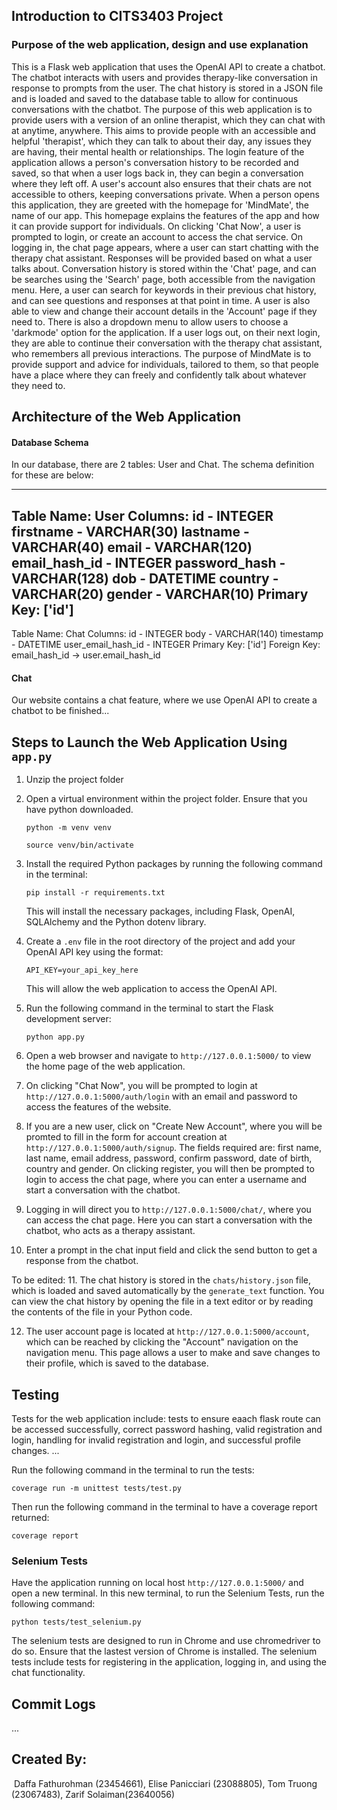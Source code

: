 ## Introduction to CITS3403 Project
### Purpose of the web application, design and use explanation

This is a Flask web application that uses the OpenAI API to create a chatbot. The chatbot interacts with users and provides therapy-like conversation in response to prompts from the user. The chat history is stored in a JSON file and is loaded and saved to the database table to allow for continuous conversations with the chatbot.
The purpose of this web application is to provide users with a version of an online therapist, which they can chat with at anytime, anywhere. This aims to provide people with an accessible and helpful 'therapist', which they can talk to about their day, any issues they are having, their mental health or relationships. The login feature of the application allows a person's conversation history to be recorded and saved, so that when a user logs back in, they can begin a conversation where they left off. A user's account also ensures that their chats are not accessible to others, keeping conversations private.
When a person opens this application, they are greeted with the homepage for 'MindMate', the name of our app. This homepage explains the features of the app and how it can provide support for individuals. On clicking 'Chat Now', a user is prompted to login, or create an account to access the chat service. On logging in, the chat page appears, where a user can start chatting with the therapy chat assistant. Responses will be provided based on what a user talks about. Conversation history is stored within the 'Chat' page, and can be searches using the 'Search' page, both accessible from the navigation menu. Here, a user can search for keywords in their previous chat history, and can see questions and responses at that point in time. A user is also able to view and change their account details in the 'Account' page if they need to. There is also a dropdown menu to allow users to choose a 'darkmode' option for the application. If a user logs out, on their next login, they are able to continue their conversation with the therapy chat assistant, who remembers all previous interactions.
The purpose of MindMate is to provide support and advice for individuals, tailored to them, so that people have a place where they can freely and confidently talk about whatever they need to.

## Architecture of the Web Application
#### Database Schema
In our database, there are 2 tables: User and Chat. The schema definition for these are below:

-----------------------------
Table Name: User
Columns:
        id - INTEGER
        firstname - VARCHAR(30)
        lastname - VARCHAR(40)
        email - VARCHAR(120)
        email_hash_id - INTEGER
        password_hash - VARCHAR(128)
        dob - DATETIME
        country - VARCHAR(20)
        gender - VARCHAR(10)
Primary Key: ['id']
-----------------------------
Table Name: Chat
Columns:
        id - INTEGER
        body - VARCHAR(140)
        timestamp - DATETIME
        user_email_hash_id - INTEGER
Primary Key: ['id']
Foreign Key: email_hash_id -> user.email_hash_id

#### Chat
Our website contains a chat feature, where we use OpenAI API to create a chatbot
to be finished...

## Steps to Launch the Web Application Using `app.py`

1. Unzip the project folder

2. Open a virtual environment within the project folder. Ensure that you have python downloaded.

   ```
   python -m venv venv
   ```

   ```
   source venv/bin/activate
   ```


3. Install the required Python packages by running the following command in the terminal:

   ```
   pip install -r requirements.txt
   ```

   This will install the necessary packages, including Flask, OpenAI, SQLAlchemy and the Python dotenv library.

4. Create a `.env` file in the root directory of the project and add your OpenAI API key using the format:

   ```
   API_KEY=your_api_key_here
   ```

   This will allow the web application to access the OpenAI API.

5. Run the following command in the terminal to start the Flask development server:

   ```
   python app.py
   ```

6. Open a web browser and navigate to `http://127.0.0.1:5000/` to view the home page of the web application.

7. On clicking "Chat Now", you will be prompted to login at `http://127.0.0.1:5000/auth/login` with an email and password to access the features of the website. 

8. If you are a new user, click on "Create New Account", where you will be promted to fill in the form for account creation at `http://127.0.0.1:5000/auth/signup`. The fields required are: first name, last name, email address, password, confirm password, date of birth, country and gender. On clicking register, you will then be prompted to login to access the chat page, where you can enter a username and start a conversation with the chatbot.

9. Logging in will direct you to `http://127.0.0.1:5000/chat/`, where you can access the chat page. Here you can start a conversation with the chatbot, who acts as a therapy assistant.

10. Enter a prompt in the chat input field and click the send button to get a response from the chatbot.

To be edited:
11. The chat history is stored in the `chats/history.json` file, which is loaded and saved automatically by the `generate_text` function. You can view the chat history by opening the file in a text editor or by reading the contents of the file in your Python code.

12. The user account page is located at `http://127.0.0.1:5000/account`, which can be reached by clicking the "Account" navigation on the navigation menu. This page allows a user to make and save changes to their profile, which is saved to the database.


## Testing
Tests for the web application include: tests to ensure eaach flask route can be accessed successfully, correct password hashing, valid registration and login, handling for invalid registration and login, and successful profile changes.
...

Run the following command in the terminal to run the tests:

   ```
   coverage run -m unittest tests/test.py
   ```
Then run the following command in the terminal to have a coverage report returned:

   ```
   coverage report
   ```

### Selenium Tests
Have the application running on local host `http://127.0.0.1:5000/` and open a new terminal.
In this new terminal, to run the Selenium Tests, run the following command:

   ```
   python tests/test_selenium.py
   ```

The selenium tests are designed to run in Chrome and use chromedriver to do so. Ensure that the lastest version of Chrome is installed. The selenium tests include tests for registering in the application, logging in, and using the chat functionality.

## Commit Logs
...

## Created By:
⁠
Daffa Fathurohman (23454661), Elise Panicciari (23088805), Tom Truong ⁠(23067483), Zarif ⁠Solaiman(23640056)